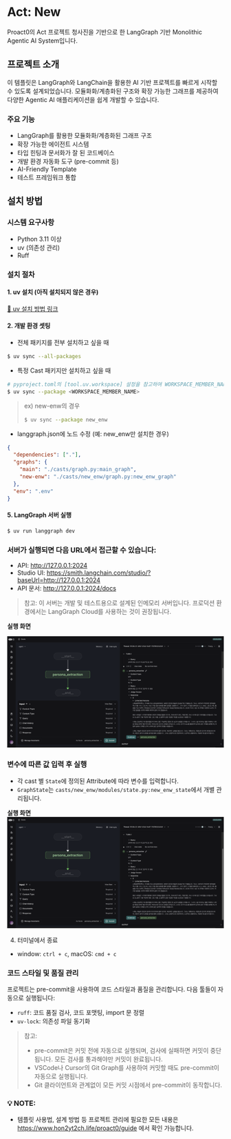 # Act: New

Proact0의 Act 프로젝트 청사진을 기반으로 한 LangGraph 기반 Monolithic Agentic AI System입니다.

## 프로젝트 소개

이 템플릿은 LangGraph와 LangChain을 활용한 AI 기반 프로젝트를 빠르게 시작할 수 있도록 설계되었습니다. 모듈화화/계층화된 구조와 확장 가능한 그래프를 제공하여 다양한 Agentic AI 애플리케이션을 쉽게 개발할 수 있습니다.

### 주요 기능

- LangGraph를 활용한 모듈화화/계층화된 그래프 구조
- 확장 가능한 에이전트 시스템
- 타입 힌팅과 문서화가 잘 된 코드베이스
- 개발 환경 자동화 도구 (pre-commit 등)
- AI-Friendly Template
- 테스트 프레임워크 통합

## 설치 방법

### 시스템 요구사항

- Python 3.11 이상
- uv (의존성 관리)
- Ruff

### 설치 절차

#### 1. uv 설치 (아직 설치되지 않은 경우)

[🔗 uv 설치 방법 링크](https://docs.astral.sh/uv/getting-started/installation/)

#### 2. 개발 환경 셋팅

* 전체 패키지를 전부 설치하고 싶을 때

```bash
$ uv sync --all-packages
```

* 특정 Cast 패키지만 설치하고 싶을 때

```bash
# pyproject.toml의 [tool.uv.workspace] 설정을 참고하여 WORKSPACE_MEMBER_NAME에 기입
$ uv sync --package <WORKSPACE_MEMBER_NAME>
```

> ex) new-enw의 경우
>
> ```bash
> $ uv sync --package new_enw
> ```

- langgraph.json에 노드 수정 (예: new_enw만 설치한 경우)

```json
{
  "dependencies": ["."],
  "graphs": {
    "main": "./casts/graph.py:main_graph",
    "new-enw": "./casts/new_enw/graph.py:new_enw_graph"
  },
  "env": ".env"
}
```

#### 5. LangGraph 서버 실행

```bash
$ uv run langgraph dev
```

### 서버가 실행되면 다음 URL에서 접근할 수 있습니다:

- API: http://127.0.0.1:2024
- Studio UI: https://smith.langchain.com/studio/?baseUrl=http://127.0.0.1:2024
- API 문서: http://127.0.0.1:2024/docs

> 참고: 이 서버는 개발 및 테스트용으로 설계된 인메모리 서버입니다. 프로덕션 환경에서는 LangGraph Cloud를 사용하는 것이 권장됩니다.

**실행 화면**

![](media/LangGraph_Studio_after_invoke.png)

### 변수에 따른 값 입력 후 실행

- 각 cast 별 `State`에 정의된 Attribute에 따라 변수를 입력합니다.
- `GraphState`는 `casts/new_enw/modules/state.py:new_enw_state`에서 개별 관리됩니다.

**실행 화면**
![](media/LangGraph_Studio_after_invoke.png)

4. 터미널에서 종료

- window: `ctrl + c`, macOS: `cmd + c`

### 코드 스타일 및 품질 관리

프로젝트는 pre-commit을 사용하여 코드 스타일과 품질을 관리합니다. 다음 툴들이 자동으로 실행됩니다:

- `ruff`: 코드 품질 검사, 코드 포맷팅, import 문 정렬
- `uv-lock`: 의존성 파일 동기화

> 참고:
>
> - pre-commit은 커밋 전에 자동으로 실행되며, 검사에 실패하면 커밋이 중단됩니다. 모든 검사를 통과해야만 커밋이 완료됩니다.
> - VSCode나 Cursor의 Git Graph를 사용하여 커밋할 때도 pre-commit이 자동으로 실행됩니다.
> - Git 클라이언트와 관계없이 모든 커밋 시점에서 pre-commit이 동작합니다.

### 💡 **NOTE**:

- 템플릿 사용법, 설계 방법 등 프로젝트 관리에 필요한 모든 내용은 https://www.hon2yt2ch.life/proact0/guide 에서 확인 가능합니다.

